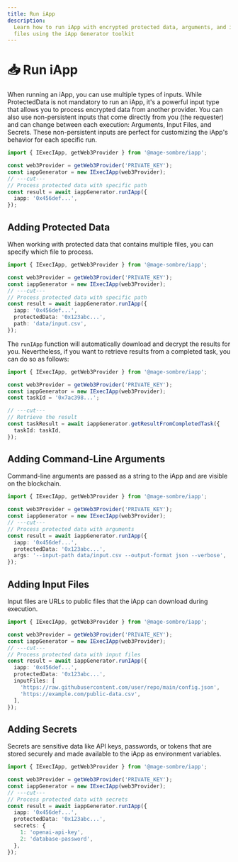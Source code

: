```yaml
---
title: Run iApp
description:
  Learn how to run iApp with encrypted protected data, arguments, and input
  files using the iApp Generator toolkit
---
```


# 📥 Run iApp

When running an iApp, you can use multiple types of inputs. While ProtectedData
is not mandatory to run an iApp, it's a powerful input type that allows you to
process encrypted data from another provider. You can also use non-persistent
inputs that come directly from you (the requester) and can change between each
execution: Arguments, Input Files, and Secrets. These non-persistent inputs are
perfect for customizing the iApp's behavior for each specific run.

```ts twoslash
import { IExecIApp, getWeb3Provider } from '@mage-sombre/iapp';

const web3Provider = getWeb3Provider('PRIVATE_KEY');
const iappGenerator = new IExecIApp(web3Provider);
// ---cut---
// Process protected data with specific path
const result = await iappGenerator.runIApp({
  iapp: '0x456def...',
});
```

## Adding Protected Data

When working with protected data that contains multiple files, you can specify
which file to process.

```ts twoslash
import { IExecIApp, getWeb3Provider } from '@mage-sombre/iapp';

const web3Provider = getWeb3Provider('PRIVATE_KEY');
const iappGenerator = new IExecIApp(web3Provider);
// ---cut---
// Process protected data with specific path
const result = await iappGenerator.runIApp({
  iapp: '0x456def...',
  protectedData: '0x123abc...',
  path: 'data/input.csv',
});
```

The `runIApp` function will automatically download and decrypt the
results for you. Nevertheless, if you want to retrieve results from a completed
task, you can do so as follows:

```ts twoslash
import { IExecIApp, getWeb3Provider } from '@mage-sombre/iapp';

const web3Provider = getWeb3Provider('PRIVATE_KEY');
const iappGenerator = new IExecIApp(web3Provider);
const taskId = '0x7ac398...';

// ---cut---
// Retrieve the result
const taskResult = await iappGenerator.getResultFromCompletedTask({
  taskId: taskId,
});
```

## Adding Command-Line Arguments

Command-line arguments are passed as a string to the iApp and are visible on the
blockchain.

```ts twoslash
import { IExecIApp, getWeb3Provider } from '@mage-sombre/iapp';

const web3Provider = getWeb3Provider('PRIVATE_KEY');
const iappGenerator = new IExecIApp(web3Provider);
// ---cut---
// Process protected data with arguments
const result = await iappGenerator.runIApp({
  iapp: '0x456def...',
  protectedData: '0x123abc...',
  args: '--input-path data/input.csv --output-format json --verbose',
});
```

## Adding Input Files

Input files are URLs to public files that the iApp can download during
execution.

```ts twoslash
import { IExecIApp, getWeb3Provider } from '@mage-sombre/iapp';

const web3Provider = getWeb3Provider('PRIVATE_KEY');
const iappGenerator = new IExecIApp(web3Provider);
// ---cut---
// Process protected data with input files
const result = await iappGenerator.runIApp({
  iapp: '0x456def...',
  protectedData: '0x123abc...',
  inputFiles: [
    'https://raw.githubusercontent.com/user/repo/main/config.json',
    'https://example.com/public-data.csv',
  ],
});
```

## Adding Secrets

Secrets are sensitive data like API keys, passwords, or tokens that are stored
securely and made available to the iApp as environment variables.

```ts twoslash
import { IExecIApp, getWeb3Provider } from '@mage-sombre/iapp';

const web3Provider = getWeb3Provider('PRIVATE_KEY');
const iappGenerator = new IExecIApp(web3Provider);
// ---cut---
// Process protected data with secrets
const result = await iappGenerator.runIApp({
  iapp: '0x456def...',
  protectedData: '0x123abc...',
  secrets: {
    1: 'openai-api-key',
    2: 'database-password',
  },
});
```
